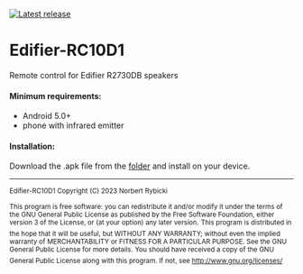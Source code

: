 [![Latest release](https://img.shields.io/github/release/norbicki/Edifier-RC10D1.svg?logo=github)](https://github.com/norbicki/Edifier-RC10D1/releases/latest)
# Edifier-RC10D1
Remote control for Edifier R2730DB speakers

#### Minimum requirements:
- Android 5.0+
- phone with infrared emitter

#### Installation:
Download the .apk file from the [folder](https://github.com/norbicki/Edifier-RC10D1/releases/latest) and install on your device.

***

<sup>Edifier-RC10D1 Copyright (C) 2023 Norbert Rybicki</sup>

<sup>This program is free software: you can redistribute it and/or modify it under the terms of the GNU General Public License as published by the Free Software Foundation, either version 3 of the License, or (at your option) any later version.</sup>
<sup>This program is distributed in the hope that it will be useful, but WITHOUT ANY WARRANTY; without even the implied warranty of MERCHANTABILITY or FITNESS FOR A PARTICULAR PURPOSE.  See the GNU General Public License for more details.</sup>
<sup>You should have received a copy of the GNU General Public License along with this program.  If not, see <http://www.gnu.org/licenses/> </sup>
